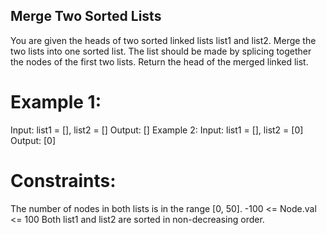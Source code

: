 ## Merge Two Sorted Lists
You are given the heads of two sorted linked lists list1 and list2.
Merge the two lists into one sorted list. The list should be made by splicing together the nodes of the first two lists.
Return the head of the merged linked list.

# Example 1:
Input: list1 = [], list2 = []
Output: []
Example 2:
Input: list1 = [], list2 = [0]
Output: [0]


# Constraints:
The number of nodes in both lists is in the range [0, 50].
-100 <= Node.val <= 100
Both list1 and list2 are sorted in non-decreasing order.